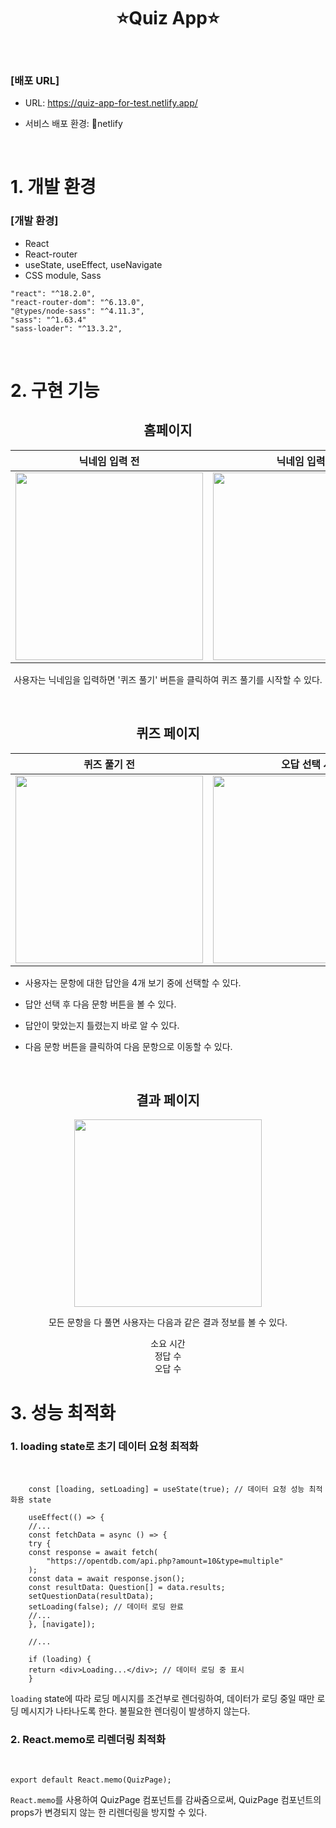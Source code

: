 <div align="center">

# ⭐Quiz App⭐

</div>
</br>

### **[배포 URL]**

- URL: https://quiz-app-for-test.netlify.app/

- 서비스 배포 환경: 🔗netlify

</br>

# 1. 개발 환경

### **[개발 환경]**

- React
- React-router
- useState, useEffect, useNavigate
- CSS module, Sass

```
"react": "^18.2.0",
"react-router-dom": "^6.13.0",
"@types/node-sass": "^4.11.3",
"sass": "^1.63.4"
"sass-loader": "^13.3.2",
```

</br>

# 2. 구현 기능

<div align="center">

## 홈페이지

|                                                      닉네임 입력 전                                                      |                                                      닉네임 입력 후                                                      |
| :----------------------------------------------------------------------------------------------------------------------: | :----------------------------------------------------------------------------------------------------------------------: |
| <img width="300" src="https://github.com/CosmicLatte009/quiz-app/assets/87015026/814ab275-d8f3-4bcd-9507-327e4e82ad5f"/> | <img width="300" src="https://github.com/CosmicLatte009/quiz-app/assets/87015026/d13409dc-4f12-4ce2-93cb-a11e710efe6f"/> |

사용자는 닉네임을 입력하면 '퀴즈 풀기' 버튼을 클릭하여 퀴즈 풀기를 시작할 수 있다.

</br>

## 퀴즈 페이지

|                                                       퀴즈 풀기 전                                                       |                                                       오답 선택 시                                                       |                                                       정답 선택 시                                                       |
| :----------------------------------------------------------------------------------------------------------------------: | :----------------------------------------------------------------------------------------------------------------------: | :----------------------------------------------------------------------------------------------------------------------: |
| <img width="300" src="https://github.com/CosmicLatte009/quiz-app/assets/87015026/45429a0a-49f2-4516-9fdc-1357a5a5681e"/> | <img width="300" src="https://github.com/CosmicLatte009/quiz-app/assets/87015026/cd59b65d-4638-4f88-b377-f0b4dd44fbfb"/> | <img width="300" src="https://github.com/CosmicLatte009/quiz-app/assets/87015026/d38273a8-2e77-405f-8db7-75ebedfe5a7e"/> | 

<div align="left">

- 사용자는 문항에 대한 답안을 4개 보기 중에 선택할 수 있다.

- 답안 선택 후 다음 문항 버튼을 볼 수 있다.

- 답안이 맞았는지 틀렸는지 바로 알 수 있다.

- 다음 문항 버튼을 클릭하여 다음 문항으로 이동할 수 있다.

</div>

</br>

## 결과 페이지

<img width="300" src="https://github.com/CosmicLatte009/quiz-app/assets/87015026/cee1c449-86cb-4ed5-b495-7fbcafc59b24"/>

</br>

모든 문항을 다 풀면 사용자는 다음과 같은 결과 정보를 볼 수 있다.

소요 시간  
정답 수  
오답 수

</div>

# 3. 성능 최적화

### 1. loading state로 초기 데이터 요청 최적화

</br>

```tsx
    const [loading, setLoading] = useState(true); // 데이터 요청 성능 최적화용 state

    useEffect(() => {
    //...
    const fetchData = async () => {
    try {
    const response = await fetch(
        "https://opentdb.com/api.php?amount=10&type=multiple"
    );
    const data = await response.json();
    const resultData: Question[] = data.results;
    setQuestionData(resultData);
    setLoading(false); // 데이터 로딩 완료
    //...
    }, [navigate]);

    //...

    if (loading) {
    return <div>Loading...</div>; // 데이터 로딩 중 표시
    }
```

`loading` state에 따라 로딩 메시지를 조건부로 렌더링하여, 데이터가 로딩 중일 때만 로딩 메시지가 나타나도록 한다. 불필요한 렌더링이 발생하지 않는다.

### 2. React.memo로 리렌더링 최적화

</br>

```tsx
export default React.memo(QuizPage);
```

`React.memo`를 사용하여 QuizPage 컴포넌트를 감싸줌으로써, QuizPage 컴포넌트의 props가 변경되지 않는 한 리렌더링을 방지할 수 있다.
